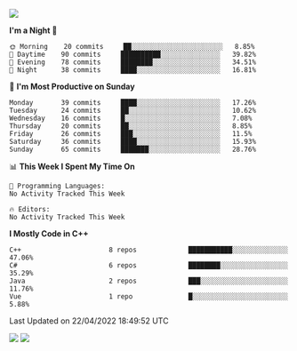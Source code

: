 ![](https://komarev.com/ghpvc/?username=lilpidgey&color=red)
<!--START_SECTION:waka-->
**I'm a Night 🦉** 

```text
🌞 Morning    20 commits     ██░░░░░░░░░░░░░░░░░░░░░░░   8.85% 
🌆 Daytime    90 commits     ██████████░░░░░░░░░░░░░░░   39.82% 
🌃 Evening    78 commits     ████████░░░░░░░░░░░░░░░░░   34.51% 
🌙 Night      38 commits     ████░░░░░░░░░░░░░░░░░░░░░   16.81%

```
📅 **I'm Most Productive on Sunday** 

```text
Monday       39 commits     ████░░░░░░░░░░░░░░░░░░░░░   17.26% 
Tuesday      24 commits     ██░░░░░░░░░░░░░░░░░░░░░░░   10.62% 
Wednesday    16 commits     █░░░░░░░░░░░░░░░░░░░░░░░░   7.08% 
Thursday     20 commits     ██░░░░░░░░░░░░░░░░░░░░░░░   8.85% 
Friday       26 commits     ███░░░░░░░░░░░░░░░░░░░░░░   11.5% 
Saturday     36 commits     ████░░░░░░░░░░░░░░░░░░░░░   15.93% 
Sunday       65 commits     ███████░░░░░░░░░░░░░░░░░░   28.76%

```


📊 **This Week I Spent My Time On** 

```text
💬 Programming Languages: 
No Activity Tracked This Week

🔥 Editors: 
No Activity Tracked This Week

```

**I Mostly Code in C++** 

```text
C++                      8 repos             ███████████░░░░░░░░░░░░░░   47.06% 
C#                       6 repos             ████████░░░░░░░░░░░░░░░░░   35.29% 
Java                     2 repos             ███░░░░░░░░░░░░░░░░░░░░░░   11.76% 
Vue                      1 repo              █░░░░░░░░░░░░░░░░░░░░░░░░   5.88%

```



 Last Updated on 22/04/2022 18:49:52 UTC
<!--END_SECTION:waka-->
![](https://hit.yhype.me/github/profile?user_id=42968544)
![](https://komarev.com/ghpvc/?lilpidgey)
